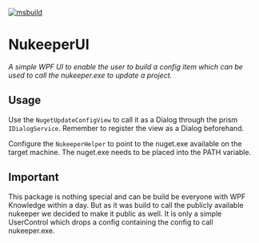 [![msbuild](https://github.com/vistron-gmbh/NukeeperConfigUI/actions/workflows/msbuild.yml/badge.svg?branch=main)](https://github.com/vistron-gmbh/NukeeperConfigUI/actions/workflows/msbuild.yml)

# NukeeperUI

*A simple WPF UI to enable the user to build a config item which can be used to call the nukeeper.exe to update a project.*

## Usage

Use the `NugetUpdateConfigView` to call it as a Dialog through the prism `IDialogService`. Remember to register the view as a Dialog beforehand.

Configure the `NukeeperHelper` to point to the nuget.exe available on the target machine. The nuget.exe needs to be placed into the PATH variable.

## Important

This package is nothing special and can be build be everyone with WPF Knowledge within a day. But as it was build to call the publicly available nukeeper we decided to make it public as well. It is only a simple UserControl which drops a config containing the config to call nukeeper.exe.

